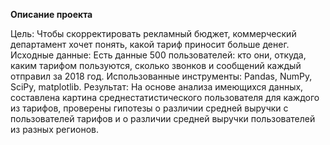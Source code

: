 **Описание проекта**

Цель: Чтобы скорректировать рекламный бюджет, коммерческий департамент хочет понять, какой тариф приносит больше денег.
Исходные данные: Есть данные 500 пользователей: кто они, откуда, каким тарифом пользуются, сколько звонков и сообщений каждый отправил за 2018 год.
Использованные инструменты: Pandas, NumPy, SciPy, matplotlib.
Результат: На основе анализа имеющихся данных, составлена картина среднестатистического пользователя для каждого из тарифов, проверены гипотезы о различии средней выручки с пользователей тарифов и о различии средней выручки пользователей из разных регионов.
